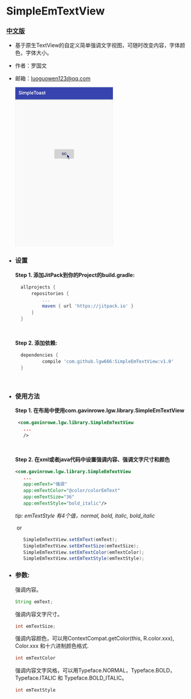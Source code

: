 # SimpleEmTextView

  ### [中文版]()

- 基于原生TextView的自定义简单强调文字视图，可随时改变内容，字体颜色，字体大小。
- 作者：罗国文 
- 邮箱：luoguowen123@qq.com 


  ![image](https://github.com/lgw666/SimpleToast/blob/master/SimpleToastDemo.gif)

* ### 设置

  **Step 1. 添加JitPack到你的Project的build.gradle:**

  ```groovy
  	allprojects {
  		repositories {
  			...
  			maven { url 'https://jitpack.io' }
  		}
  	}
  ```

  ​

  **Step 2. 添加依赖:**

  ```groovy
  	dependencies {
  	        compile 'com.github.lgw666:SimpleEmTextView:v1.0'
  	}
  ```

  ​



* ### 使用方法

     **Step 1. 在布局中使用com.gavinrowe.lgw.library.SimpleEmTextView**

     ```xml
      <com.gavinrowe.lgw.library.SimpleEmTextView
        ...
        />
     ```

     ​

     **Step 2. 在xml或者java代码中设置强调内容、强调文字尺寸和颜色**

     ```xml
     <com.gavinrowe.lgw.library.SimpleEmTextView
        ...
        app:emText="强调"
        app:emTextColor="@color/colorEmText"
        app:emTextSize="36"
        app:emTextStyle="bold_italic"/>
     ```
    *tip: emTextStyle 有4个值，normal, bold, italic, bold_italic*
    
     ​	or

     ```Java
        SimpleEmTextView.setEmText(emText);
        SimpleEmTextView.setEmTextSize(emTextSize);
        SimpleEmTextView.setEmTextColor(emTextColor);
        SimpleEmTextView.setEmTextStyle(emTextStyle);
     ```

* ### 参数: 

   强调内容。

   ```Java
   String emText;
   ```

   强调内容文字尺寸。

   ```java
   int emTextSize;
   ```

   强调内容颜色，可以用ContextCompat.getColor(this, R.color.xxx), Color.xxx 和十六进制颜色格式.

   ```java
   int emTextColor
   ```
   
   强调内容文字风格，可以用Typeface.NORMAL，Typeface.BOLD，Typeface.ITALIC 和 Typeface.BOLD_ITALIC。

   ```java
   int emTextStyle
   ```
